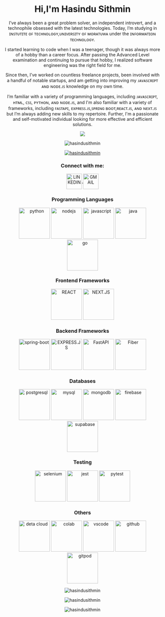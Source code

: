 <h1 align="center">Hi,I'm Hasindu Sithmin</h1>
<p align="center"> I’ve always been a great problem solver, an independent introvert, and a technophile obsessed with the latest technologies. Today, I’m studying in ɪɴꜱᴛᴜᴛɪᴛᴇ ᴏꜰ ᴛᴇᴄʜɴᴏʟᴏɢʏ,ᴜɴɪᴠᴇʀꜱɪᴛʏ ᴏꜰ ᴍᴏʀᴀᴛᴜᴡᴀ under the ɪɴꜰᴏʀᴍᴀᴛɪᴏɴ ᴛᴇᴄʜɴᴏʟᴏɢʏ. </p>
<p align="center"> I started learning to code when I was a teenager, though it was always more of a hobby than a career focus. After passing the Advanced Level examination and continuing to pursue that hobby, I realized software engineering was the right field for me. </p>
<p align="center"> Since then, I’ve worked on countless freelance projects, been involved with a handful of notable startups, and am getting into improving my ᴊᴀᴠᴀꜱᴄʀɪᴘᴛ ᴀɴᴅ ɴᴏᴅᴇ.ᴊꜱ knowledge on my own time. </p>
<p align="center"> I’m familiar with a variety of programming languages, including ᴊᴀᴠᴀꜱᴄʀɪᴘᴛ, ʜᴛᴍʟ, ᴄꜱꜱ, ᴘʏᴛʜᴏɴ, ᴀɴᴅ ɴᴏᴅᴇ.ᴊꜱ, and I'm also familiar with a variety of frameworks, including ꜰᴀꜱᴛᴀᴘɪ, ᴇxᴘʀᴇꜱꜱ.ᴊꜱ,ꜱᴘʀɪɴɢ ʙᴏᴏᴛ,ʀᴇᴀᴄᴛ.ᴊꜱ, ᴀɴᴅ ɴᴇxᴛ.ᴊꜱ but I’m always adding new skills to my repertoire. Further, I'm a passionate and self-motivated individual looking for more effective and efficient solutions. </p>
<p align="center">
<img src="https://i.ibb.co/54c8cDx/1663156760981.jpg"  />
</p>
<p align="center">
<img src="https://komarev.com/ghpvc/?username=hasindusithmin&label=Profile%20views&color=0e75b6&style=flat" alt="hasindusithmin" />
</p>
<p align="center">
<a href="https://github.com/ryo-ma/github-profile-trophy">
<img src="https://github-profile-trophy.vercel.app/?username=hasindusithmin" alt="hasindusithmin" />
</a>
</p>
<h3 align="center">Connect with me:</h3>
<p align="center">
<a href="https://linkedin.com/in/hasindu sithmin" target="blank">
<img align="center" src="https://cdn.jsdelivr.net/gh/devicons/devicon/icons/linkedin/linkedin-original.svg" alt="LINKEDIN" height="50" width="50" />
</a>
<a href="mailto:hasindusithmin64@gmail.com" target="blank">
<img align="center" src="https://www.google.com/gmail/about/static-2.0/images/logo-gmail.png?fingerprint=c2eaf4aae389c3f885e97081bb197b97" alt="GMAIL" height="50" width="50" />
</a>
</p>
<h3 align="center">Programming Languages</h3>
<p align="center">
<img src="https://cdn.jsdelivr.net/gh/devicons/devicon/icons/python/python-original-wordmark.svg" alt="python" width="100" height="100" />
<img src="https://cdn.jsdelivr.net/gh/devicons/devicon/icons/nodejs/nodejs-original-wordmark.svg" alt="nodejs" width="100" height="100" />
<img src="https://cdn.jsdelivr.net/gh/devicons/devicon/icons/javascript/javascript-original.svg" alt="javascript" width="100" height="100" />
<img src="https://cdn.jsdelivr.net/gh/devicons/devicon/icons/java/java-original-wordmark.svg" alt="java" width="100" height="100" />
<img src="https://cdn.jsdelivr.net/gh/devicons/devicon/icons/go/go-original-wordmark.svg" alt="go" width="100" height="100" />
</p>
<h3 align="center">Frontend Frameworks</h3>
<p align="center">
<img src="https://cdn.jsdelivr.net/gh/devicons/devicon/icons/react/react-original-wordmark.svg" alt="REACT" width="100" height="100" />
<img src="https://cdn.jsdelivr.net/gh/devicons/devicon/icons/nextjs/nextjs-original-wordmark.svg" alt="NEXT.JS" width="100" height="100" />    
</p>
<h3 align="center">Backend Frameworks</h3>
<p align="center">
<img src="https://cdn.jsdelivr.net/gh/devicons/devicon/icons/spring/spring-plain-wordmark.svg" alt="spring-boot" width="100" height="100"/>
<img src="https://cdn.jsdelivr.net/gh/devicons/devicon/icons/express/express-original.svg" alt="EXPRESS.JS" width="100" height="100"/>
<img src="https://cdn.jsdelivr.net/gh/devicons/devicon/icons/fastapi/fastapi-original-wordmark.svg" alt="FastAPI" width="100" height="100"/>
<img src="https://gofiber.io/assets/images/logo.svg" alt="Fiber" width="100" height="100"/>
</p>
<h3 align="center">Databases</h3>
<p align="center">
<img src="https://cdn.jsdelivr.net/gh/devicons/devicon/icons/postgresql/postgresql-original-wordmark.svg" alt="postgresql" width="100" height="100"/>
<img src="https://cdn.jsdelivr.net/gh/devicons/devicon/icons/mysql/mysql-original-wordmark.svg" alt="mysql" width="100" height="100"/>
<img src="https://cdn.jsdelivr.net/gh/devicons/devicon/icons/mongodb/mongodb-original-wordmark.svg" alt="mongodb" width="100" height="100" />
<img src="https://cdn.jsdelivr.net/gh/devicons/devicon/icons/firebase/firebase-plain-wordmark.svg" alt="firebase" width="100" height="100"/>
<img src="https://miro.medium.com/max/720/1*xOqCfciF90c8nH0HhMpapQ.webp" alt="supabase" width="100" height="100"/>
</p>
<h3 align="center">Testing</h3>
<p align="center">
<img src="https://cdn.jsdelivr.net/gh/devicons/devicon/icons/selenium/selenium-original.svg" alt="selenium" width="100" height="100"/>
<img src="https://cdn.jsdelivr.net/gh/devicons/devicon/icons/jest/jest-plain.svg" alt="jest" width="100" height="100" title="Jest"/>
<img src="https://cdn.jsdelivr.net/gh/devicons/devicon/icons/pytest/pytest-original-wordmark.svg" alt="pytest" width="100" height="100"/>
</p>
<h3 align="center">Others</h3>
<p align="center">
<img src="https://www.deta.sh/dist/images/favicon.png" alt="deta cloud" width="100" height="100" title="Deta Cloud"/>
<img src="https://colab.research.google.com/img/colab_favicon_256px.png" alt="colab" width="100" height="100"/>
<img src="https://cdn.jsdelivr.net/gh/devicons/devicon/icons/vscode/vscode-original.svg" alt="vscode" width="100" height="100"/>
<img src="https://cdn.jsdelivr.net/gh/devicons/devicon/icons/github/github-original-wordmark.svg" alt="github" width="100" height="100"/>
<img src="https://www.gitpod.io/favicon192.png" title="gitpod" alt="gitpod" width="100" height="100"/>
</p>
<p align="center">
<img  src="https://github-readme-stats.vercel.app/api/top-langs?username=hasindusithmin&show_icons=true&locale=en&layout=compact" alt="hasindusithmin" />
</p>
<p align="center">
<img src="https://github-readme-stats.vercel.app/api?username=hasindusithmin&show_icons=true&locale=en" alt="hasindusithmin" />
</p>
<p align="center" >
<img src="https://github-readme-streak-stats.herokuapp.com/?user=hasindusithmin&" alt="hasindusithmin" />
</p>
